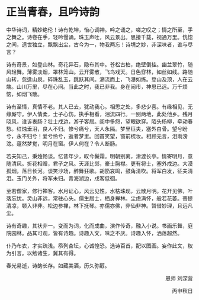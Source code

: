 # 正当青春，且吟诗韵

中华诗词，精妙绝伦！诗有乾坤，怡心调神。吟之诵之，嗟之叹之；情之所至，手之舞之。诗卷在手，轻吟慢诵。珠玉声吐，风云景出。思接千载，视通万里。恍惚之间，遗世独立，飘飘出尘，古今为一，物我两忘！诗境之妙，非深味者，谁与尽言？

诗有奇景，如登山林。奇花异石，隐布其中。苍松古柏，绝壁倒挂。幽兰翠竹，随风轻舞。薄雾淡烟，罩林笼山。云开雾散，飞鸟戏天。日色穿林，如丝如线。路随山转，忽逢山泉。碎珠乱玉，跳跃其间。溯流而上，飞瀑如练。登山及顶，人在云端。山川万里，尽在心间。当此之时，我已非我。身在闹市，神思已远。万千烦恼，如烟飞散。

诗有至情，真情不老。其人已去，犹动我心。相思之处，多悲少喜。有缘相见，无缘厮守。伊人情柔，士子心伤。执手相看，泪流四行。一别两地，此处他乡。残月晓风，谁诉衷肠？壮士戍边，游子客居。闺中多怨，望眼欲穿。陌头杨柳，牵动春愁。红烛垂泪，良人不归。惨兮痛兮，天人永隔。梦里征夫，塞外白骨。望兮盼兮，永不归兮！爱兮怜兮，逝者梦里。回首笑望，窗前梳妆。相顾无言，泪雨滂滂。蘧然梦觉，明月在窗。伊人何在？令人断肠。

若夫知己，秉烛畅谈。忆昔年少，叹今鬓霜。明朝别离，津渡长亭。情寄明月，意随清风。折花相赠，君子之风。天涯比邻，豪士胸襟。更有将士，塞外戍边。大漠孤烟，落日长河。谈笑沙场，醉舞狂歌。胡笳哀鸣，鼓角清吹。将军白发，征夫清泪。玉门关外，将军未归。青海湖边，戍客低徊。

至若僧家，修行禅客。水月证心，风云见性。水枯珠现，云散月明。花开见佛，叶落忘忧。灵山非远，常驻心头。儒生居士，栖身禅林。尘虑满怀，般若花萎。菩提清凉，顿入非非。松边参禅，林下抚琴。亦儒亦佛，非仙非神。暂借妙理，且远凡尘。

诗有奇趣，其状非一。变而为词，化而成曲，演作传奇，融入小说。书画乐舞，庭院园林。品其可观，皆有诗趣。诗趣入文，味之不厌。诗趣入怀，洒落超然。

仆乃布衣，才实疏浅。忝列杏坛，心诚惶恐。选诗百首，配以图画。妄作此文，权为引言。以勉诸生，冀其有得。

春光易逝，诗韵长存。如藏美酒，历久弥醇。

<p align="right">恩师 刘深营</p>
<p align="right">丙申秋日</p>
